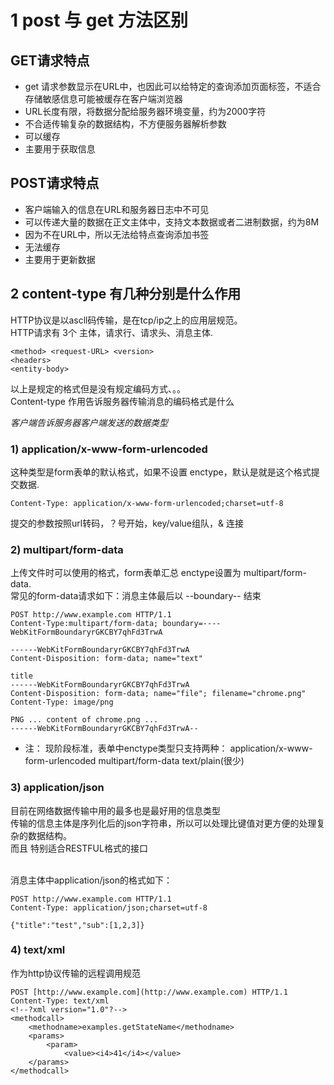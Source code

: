 # 1 post 与 get 方法区别
## GET请求特点
- get 请求参数显示在URL中，也因此可以给特定的查询添加页面标签，不适合存储敏感信息可能被缓存在客户端浏览器 <br>
- URL长度有限，将数据分配给服务器环境变量，约为2000字符 <br >
- 不合适传输复杂的数据结构，不方便服务器解析参数 <br >
- 可以缓存 <br>
- 主要用于获取信息 <br>

## POST请求特点
- 客户端输入的信息在URL和服务器日志中不可见 <br >
- 可以传递大量的数据在正文主体中，支持文本数据或者二进制数据，约为8M <br>
- 因为不在URL中，所以无法给特点查询添加书签 <br>
- 无法缓存 <br >
- 主要用于更新数据 <br >

## 2 content-type 有几种分别是什么作用
HTTP协议是以ascll码传输，是在tcp/ip之上的应用层规范。<br >
HTTP请求有 3个 主体，请求行、请求头、消息主体. <br >
```
<method> <request-URL> <version>
<headers>
<entity-body>
```
以上是规定的格式但是没有规定编码方式、。。 <br>
Content-type 作用告诉服务器传输消息的编码格式是什么<br>


*客户端告诉服务器客户端发送的数据类型*
### 1) application/x-www-form-urlencoded
这种类型是form表单的默认格式，如果不设置 enctype，默认是就是这个格式提交数据. <br >
```
Content-Type: application/x-www-form-urlencoded;charset=utf-8
```
提交的参数按照url转码，？号开始，key/value组队，& 连接 <br >

### 2) multipart/form-data
上传文件时可以使用的格式，form表单汇总 enctype设置为 multipart/form-data. <br >
常见的form-data请求如下：消息主体最后以 --boundary-- 结束 <br >
```
POST http://www.example.com HTTP/1.1
Content-Type:multipart/form-data; boundary=----WebKitFormBoundaryrGKCBY7qhFd3TrwA

------WebKitFormBoundaryrGKCBY7qhFd3TrwA
Content-Disposition: form-data; name="text"

title
------WebKitFormBoundaryrGKCBY7qhFd3TrwA
Content-Disposition: form-data; name="file"; filename="chrome.png"
Content-Type: image/png

PNG ... content of chrome.png ...
------WebKitFormBoundaryrGKCBY7qhFd3TrwA--

```
- 注： 现阶段标准，表单中enctype类型只支持两种： application/x-www-form-urlencoded multipart/form-data text/plain(很少) <br >
### 3) application/json
目前在网络数据传输中用的最多也是最好用的信息类型  <br >
传输的信息主体是序列化后的json字符串，所以可以处理比键值对更方便的处理复杂的数据结构。 <br >
而且 特别适合RESTFUL格式的接口  <br > <br >

消息主体中application/json的格式如下： <br >
```
POST http://www.example.com HTTP/1.1 
Content-Type: application/json;charset=utf-8

{"title":"test","sub":[1,2,3]}
```
### 4) text/xml
作为http协议传输的远程调用规范
```
POST [http://www.example.com](http://www.example.com) HTTP/1.1 
Content-Type: text/xml 
<!--?xml version="1.0"?--> 
<methodcall> 
    <methodname>examples.getStateName</methodname> 
    <params> 
        <param> 
            <value><i4>41</i4></value> 
    </params> 
</methodcall> 
```